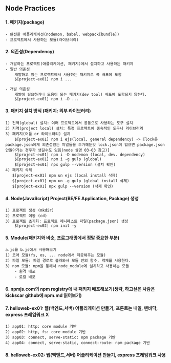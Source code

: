 ## Node Practices

#### 1. 패키지(package)
    - 완전한 애플리케이션(nodemon, babel, webpack[bundle])
    - 프로젝트에서 사용하는 모듈(라이브러리)

#### 2. 의존성(Dependency)
    - 개발하는 프로젝트(애플리케이션, 패키지)에서 설치하고 사용하는 패키지
    - 일반 의존성
        개발하고 있는 프로젝트에서 사용하는 패키지로 꼭 배포에 포함
        $[project-ex01] npm i ...
        
    - 개발 의존성
        개발에 필요하거나 도움이 되는 패키지(dev tool) 배포에 포함되지 않는다.
        $[project-ex01] npm i -D ...

#### 3. 패키지 설치 방식 (패키지: 외부 라이브러리)
    1) 전역(global) 설치: 여러 프로젝트에서 공통으로 사용하는 도구 설치
    2) 지역(project local) 설치: 특정 프로젝트에 종속적인 도구나 라이브러리
    3) 패키지(어플 or 라이브러리) 설치
        $[project-ex01] npm i ejs(local, general dependency) -> [lock은 package.json에게 의존성있는 파일들을 추가해둔것 lock.json이 없으면 package.json 안돌아가는 경우가 생길수도 있음(node 설명 03-03 참고)]
        $[project-ex01] npm i -D nodemon (local, dev. dependency) 
        $[project-ex01] npm i -g gulp (global)
        $[project-ex01] npx gulp --version (설치 확인)
    4) 패키지 삭제
       $[project-ex01] npm un ejs (local install 삭제)
       $[project-ex01] npm un -g gulp (global install 삭제)
       $[project-ex01] npx gulp --version (삭제 확인)

#### 4. Node(JavaScript) Project(BE/FE Application, Package) 생성
    1) 프로젝트 생성 (mkdir)
    2) 프로젝트 이동 (cd)
    3) 프로젝트 초기화: 프로젝트 메니페스트 파일(package.json) 생성
        $[project-ex02] npm init -y

#### 5. Module(패키지와 비슷, 프로그래밍에서 정말 중요한 부분)
    a.js를 b.js에서 사용해보기
    1) 코어 모듈(fs, os, ... node에서 제공해주는 모듈)
    2) 파일 모듈: 파일 경로로 불러와서 모듈 안의 함수, 객체를 사용한다.
    3) npm 모듈: npm을 통해서 node_module에 설치하고 사용하는 모듈
        - 원격 배포
        - 로컬 배포

#### 6. npmjs.com의 npm registry에 내 패키지 배포해보기(생략, 하고싶은 사람은 kickscar github에 npm.md 읽어보기)

#### 7. helloweb-ex01: 웹(백엔드,서버) 어플리케이션 만들기, 프론트는 내일, 맨바닥, express 프레임워크 X
    1) app01: http: core module 기반
    2) app02: http, fs: core module 기반
    3) app03: connect, serve-static: npm package 기반
    4) app04: connect, serve-static, connect-route: npm package 기반

#### 8. helloweb-ex02: 웹(백엔드,서버) 어플리케이션 만들기, express 프레임워크 사용